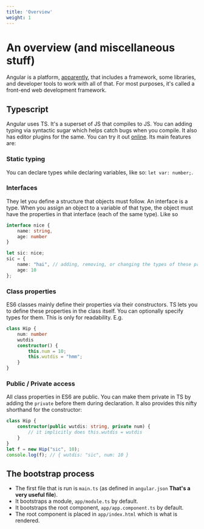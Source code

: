 ```yaml
---
title: 'Overview'
weight: 1
---
```


# An overview (and miscellaneous stuff)
Angular is a platform, [apparently](https://angular.io/guide/what-is-angular), that includes a framework, some libraries, and developer tools to work with all of that. For most purposes, it's called a front-end web development framework.

## Typescript
Angular uses TS. It's a superset of JS that compiles to JS. You can adding typing via syntactic sugar which helps catch bugs when you compile. It also has editor plugins for the same. You can try it out [online](https://www.typescriptlang.org/play). Its main features are:
### Static typing
You can declare types while declaring variables, like so: `let var: number;`.
### Interfaces
They let you define a structure that objects must follow. An interface is a type. When you assign an object to a variable of that type, the object must have the properties in that interface (each of the same type). Like so
```ts
interface nice {
    name: string,
    age: number
}

let sic: nice;
sic = {
    name: "hai", // adding, removing, or changing the types of these properties causes an error
    age: 10
};
```
### Class properties
ES6 classes mainly define their properties via their constructors. TS lets you to define these properties in the class itself. You can optionally specify types for them. This is only for readability. E.g.
```ts
class Hip {
    num: number
    wutdis
    constructor() {
        this.num = 10;
        this.wutdis = "hmm";
    }
}
```
### Public / Private access
All class properties in ES6 are public. You can make them private in TS by adding the `private` before them during declaration. It also provides this nifty shorthand for the constructor:
```ts
class Hip {
    constructor(public wutdis: string, private num) {
        // it implicitly does this.wutdis = wutdis
    }
}
let f = new Hip("sic", 10);
console.log(f); // { wutdis: "sic", num: 10 }
```


## The bootstrap process
* The first file that is run is `main.ts` (as defined in `angular.json`  **That's a very useful file**). 
* It bootstraps a module, `app/module.ts` by default.
* It bootstraps the root component, `app/app.component.ts` by default.
* The root component is placed in `app/index.html` which is what is rendered.